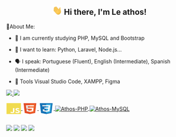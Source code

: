 <h2 align="center">
   <img src="https://raw.githubusercontent.com/celsotavaresdev/celsotavaresdev/main/images/hi.gif" width="26px">
   Hi there, I'm Le athos!
</h2>


:bookmark_tabs:About Me:

- :thinking: I am currently studying PHP, MySQL and Bootstrap
- :seedling: I want to learn: Python, Laravel, Node.js...
- :speaking_head: I speak: Portuguese (Fluent), English (Intermediate), Spanish (Intermediate)


- :wrench: Tools
    Visual Studio Code, XAMPP, Figma

<div>
  <a href="https://beacons.ai/le_ath0s">
  <img height="180em" src="https://github-readme-stats.vercel.app/api?username=leath0s&show_icons=true&theme=dark&include_all_commits=true&count_private=true"/>
  <img height="180em" src="https://github-readme-stats.vercel.app/api/top-langs/?username=leath0s&layout=compact&langs_count=16&theme=dark"/>
</div>
  
<div style="display: inline_block"><br>
  <img align="center" alt="Athos-Js" height="30" width="40" src="https://raw.githubusercontent.com/devicons/devicon/master/icons/javascript/javascript-plain.svg">
  <img align="center" alt="Athos-HTML" height="30" width="40" src="https://raw.githubusercontent.com/devicons/devicon/master/icons/html5/html5-original.svg">
  <img align="center" alt="Athos-CSS" height="30" width="40" src="https://raw.githubusercontent.com/devicons/devicon/master/icons/css3/css3-original.svg">
  <img align="center" alt="Athos-PHP" height="30" width="40" src="https://www.php.net/images/logos/new-php-logo.svg">
  <img align="center" alt="Athos-MySQL" height="30" width="40" src="https://cdn.icon-icons.com/icons2/1381/PNG/512/mysqlworkbench_93532.png">

</div>
  
##
  
  
<div>
  <a href="https://www.youtube.com/LeAthus" target="_blank"><img src="https://img.shields.io/badge/YouTube-FF0000?style=for-the-badge&logo=youtube&logoColor=white" target="_blank"></a>
  <a href="https://instagram.com/le_ath0s" target="_blank"><img src="https://img.shields.io/badge/-Instagram-%23E4405F?style=for-the-badge&logo=instagram&logoColor=white" target="_blank"></a>
  <a href = "mailto:leathos71@gmail.com"><img src="https://img.shields.io/badge/Gmail-D14836?style=for-the-badge&logo=gmail&logoColor=white" target="_blank"></a>
  <a href="https://www.linkedin.com/in/leath0s/" target="_blank"><img src="https://img.shields.io/badge/-LinkedIn-%230077B5?style=for-the-badge&logo=linkedin&logoColor=white" target="_blank"></a>   
</div>


